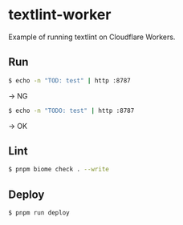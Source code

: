 # textlint-worker
Example of running textlint on Cloudflare Workers.

## Run
```bash
$ echo -n "TOD: test" | http :8787
```
-> NG

```bash
$ echo -n "TODO: test" | http :8787
```
-> OK

## Lint
```bash
$ pnpm biome check . --write 
```
## Deploy
```bash
$ pnpm run deploy
```
